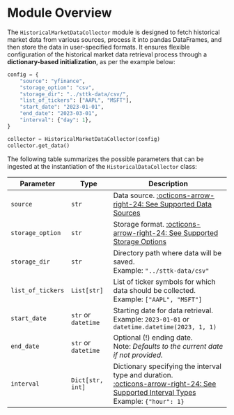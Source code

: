 # Module Overview


The `HistoricalMarketDataCollector` module is designed to fetch historical market data from 
various sources, process it into pandas DataFrames, and then store the data in user-specified formats. 
It ensures flexible configuration of the historical market data retrieval process 
through a **dictionary-based initialization**, as per the example below:

```python
config = {
    "source": "yfinance",
    "storage_option": "csv",
    "storage_dir": "../sttk-data/csv/",
    "list_of_tickers": ["AAPL", "MSFT"],
    "start_date": "2023-01-01",
    "end_date": "2023-03-01",
    "interval": {"day": 1},
}

collector = HistoricalMarketDataCollector(config)
collector.get_data()
```

The following table summarizes the possible parameters that can be ingested at the
instantiation of the `HistoricalDataCollector` class:

| Parameter             | Type                | Description                                                                                                                                                                    |
|-----------------------|---------------------|--------------------------------------------------------------------------------------------------------------------------------------------------------------------------------|
| `source`              | `str`               | Data source. [:octicons-arrow-right-24: See Supported Data Sources](supported-data-sources.md)                                                                                 |
| `storage_option`      | `str`               | Storage format. [:octicons-arrow-right-24: See Supported Storage Options](supported-storage-options.md)                                                                        |
| `storage_dir`         | `str`               | Directory path where data will be saved.<br> Example: `"../sttk-data/csv"`                                                                                                     |
| `list_of_tickers`     | `List[str]`         | List of ticker symbols for which data should be collected.<br> Example: `["AAPL", "MSFT"]`                                                                                     |
| `start_date`          | `str` or `datetime` | Starting date for data retrieval.<br> Example: `2023-01-01` or `datetime.datetime(2023, 1, 1)`                                                                                 | 
| `end_date`            | `str` or `datetime` | Optional (!) ending date.<br> Note: *Defaults to the current date if not provided.*                                                                                            |
| `interval`            | `Dict[str, int]`    | Dictionary specifying the interval type and duration.<br> [:octicons-arrow-right-24: See Supported Interval Types](../ontology/non-event-types.md) <br> Example: `{"hour": 1}` |
